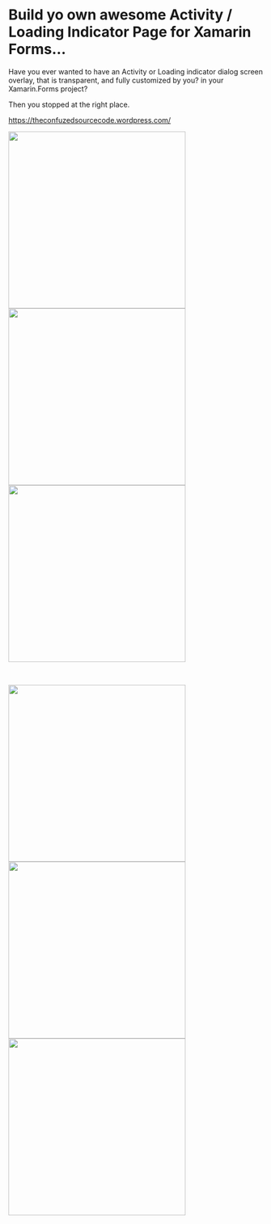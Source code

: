 Build yo own awesome Activity / Loading Indicator Page for Xamarin Forms...
==============

Have you ever wanted to have an Activity or Loading indicator dialog screen overlay, that is transparent, and fully customized by you? in your Xamarin.Forms project?

Then you stopped at the right place.

https://theconfuzedsourcecode.wordpress.com/

<img src="https://github.com/UdaraAlwis/Xamarin-Playground/raw/master/XFLoadingPageService/screenshots/ios preview 1.gif"  height="350" /> <img src="https://github.com/UdaraAlwis/Xamarin-Playground/raw/master/XFLoadingPageService/screenshots/ios preview 2.gif"  height="350" /> <img src="https://github.com/UdaraAlwis/Xamarin-Playground/raw/master/XFLoadingPageService/screenshots/ios preview 3.gif"  height="350" />

<br />

<img src="https://github.com/UdaraAlwis/Xamarin-Playground/raw/master/XFLoadingPageService/screenshots/android preview 1.gif"  height="350" /> <img src="https://github.com/UdaraAlwis/Xamarin-Playground/raw/master/XFLoadingPageService/screenshots/android preview 2.gif"  height="350" /> <img src="https://github.com/UdaraAlwis/Xamarin-Playground/raw/master/XFLoadingPageService/screenshots/android preview 3.gif"  height="350" />
